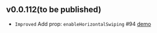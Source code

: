 ## v0.0.112(to be published)

+ `Improved` Add prop: `enableHorizontalSwiping` #94 [demo](https://vux.li/#!/component/scroller-swiper) 